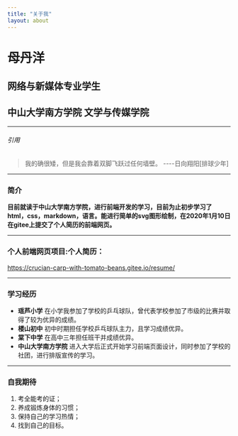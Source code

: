 ```yaml
---
title: "关于我"
layout: about
---
```

# 母丹洋
## 网络与新媒体专业学生
## 中山大学南方学院 文学与传媒学院 
***
###### 引用
>我的确很矮，但是我会靠着双脚飞跃过任何墙壁。 ----日向翔阳[排球少年]
***
### 简介
**目前就读于中山大学南方学院，进行前端开发的学习，目前为止初步学习了html，css，markdown，语言。能进行简单的svg图形绘制，在2020年1月10日在gitee上提交了个人简历的前端网页。**

***
### 个人前端网页项目:个人简历： 
https://crucian-carp-with-tomato-beans.gitee.io/resume/

***
### 学习经历
+ **瑶芦小学** 
 在小学我参加了学校的乒乓球队，曾代表学校参加了市级的比赛并取得了较为优异的成绩。
+ **楼山初中** 
 初中时期担任学校乒乓球队主力，且学习成绩优异。
+ **棠下中学** 
 在高中三年担任班干并成绩优异。
+ **中山大学南方学院** 
 进入大学后正式开始学习前端页面设计，同时参加了学校的社团，进行排版宣传的学习。
***
### 自我期待
1. 考全能考的证；
2. 养成锻炼身体的习惯；
3. 保持自己的学习热情；
4. 找到自己的目标。